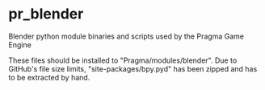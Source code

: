 # pr_blender
Blender python module binaries and scripts used by the Pragma Game Engine

These files should be installed to "Pragma/modules/blender". Due to GitHub's file size limits, "site-packages/bpy.pyd" has been zipped and has to be extracted by hand.